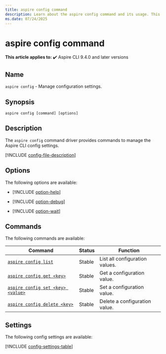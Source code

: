 ```yaml
---
title: aspire config command
description: Learn about the aspire config command and its usage. This command driver is used to manage the Aspire CLI config settings.
ms.date: 07/24/2025
---
```

# aspire config command

**This article applies to:** ✔️ Aspire CLI 9.4.0 and later versions

## Name

`aspire config` - Manage configuration settings.

## Synopsis

```Command
aspire config [command] [options]
```

## Description

The `aspire config` command driver provides commands to manage the Aspire CLI config settings.

[!INCLUDE [config-file-description](includes/config-file-description.md)]

## Options

The following options are available:

- [!INCLUDE [option-help](includes/option-help.md)]

- [!INCLUDE [option-debug](includes/option-debug.md)]

- [!INCLUDE [option-wait](includes/option-wait.md)]

## Commands

The following commands are available:

| Command                                                   | Status | Function                       |
|-----------------------------------------------------------|--------|--------------------------------|
| [`aspire config list`](aspire-config-list.md)             | Stable | List all configuration values. |
| [`aspire config get <key>`](aspire-config-get.md)         | Stable | Get a configuration value.     |
| [`aspire config set <key> <value>`](aspire-config-set.md) | Stable | Set a configuration value.     |
| [`aspire config delete <key>`](aspire-config-delete.md)   | Stable | Delete a configuration value.  |

## Settings

The following config settings are available:

[!INCLUDE [config-settings-table](includes/config-settings-table.md)]
